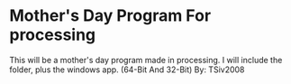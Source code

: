 # Mother's Day Program For processing
This will be a mother's day program made in processing. I will include the folder, plus the windows app. (64-Bit And 32-Bit)
By: TSiv2008
